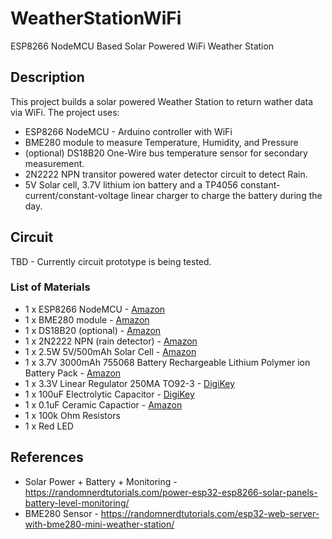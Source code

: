 # WeatherStationWiFi
ESP8266 NodeMCU Based Solar Powered WiFi Weather Station

## Description
This project builds a solar powered Weather Station to return wather data via WiFi.  The project uses:
* ESP8266 NodeMCU - Arduino controller with WiFi
* BME280 module to measure Temperature, Humidity, and Pressure
* (optional) DS18B20 One-Wire bus temperature sensor for secondary measurement.
* 2N2222 NPN transitor powered water detector circuit to detect Rain.  
* 5V Solar cell, 3.7V lithium ion battery and a TP4056 constant-current/constant-voltage linear charger to charge the battery during the day.

## Circuit
TBD - Currently circuit prototype is being tested.

### List of Materials
* 1 x ESP8266 NodeMCU - [Amazon](https://www.amazon.com/gp/product/B07XVKJ36C/ref=ppx_yo_dt_b_search_asin_title?ie=UTF8&psc=1)
* 1 x BME280 module - [Amazon](https://www.amazon.com/gp/product/B07KYJNFMD/ref=ppx_yo_dt_b_search_asin_title?ie=UTF8&psc=1)
* 1 x DS18B20 (optional) - [Amazon](https://www.amazon.com/gp/product/B00CHEZ250/ref=ppx_yo_dt_b_search_asin_title?ie=UTF8&psc=1)
* 1 x 2N2222 NPN (rain detector) - [Amazon](https://www.amazon.com/McIgIcM-2N2222-Transistor-2N2222A-Through/dp/B06XPWS52G/ref=sxin_0_ac_d_pm?ac_md=1-0-VW5kZXIgJDg%3D-ac_d_pm&cv_ct_cx=2N2222&keywords=2N2222&pd_rd_i=B06XPWS52G&pd_rd_r=61542389-ebe1-4638-9974-cc8e7c05b550&pd_rd_w=6ELkQ&pd_rd_wg=xAkuD&pf_rd_p=516e6e17-ed95-417b-b7a4-ad2c7b9cbae3&pf_rd_r=VYHVP95KF3RKJ8RTAEXP&psc=1&qid=1584941623&s=lawn-garden&sr=1-1-22d05c05-1231-4126-b7c4-3e7a9c0027d0)
* 1 x 2.5W 5V/500mAh Solar Cell - [Amazon](https://www.amazon.com/gp/product/B074TYH68Z/ref=ppx_yo_dt_b_search_asin_title?ie=UTF8&psc=1)
* 1 x 3.7V 3000mAh 755068 Battery Rechargeable Lithium Polymer ion Battery Pack - [Amazon](https://www.amazon.com/gp/product/B07TTD445R/ref=ppx_yo_dt_b_search_asin_title?ie=UTF8&psc=1)
* 1 x 3.3V Linear Regulator 250MA TO92-3 - [DigiKey](https://www.digikey.com/product-detail/en/microchip-technology/MCP1700-3302E-TO/MCP1700-3302E-TO-ND/652680)
* 1 x 100uF Electrolytic Capacitor - [DigiKey](https://www.digikey.com/product-detail/en/panasonic-electronic-components/ECA-1CM101I/P10408TB-ND/268493)
* 1 x 0.1uF Ceramic Capactior - [Amazon](https://www.amazon.com/Almencla-100Pcs-Ceramic-Capacitor-Electronic/dp/B07LD9T497)
* 1 x 100k Ohm Resistors
* 1 x Red LED

## References
* Solar Power + Battery + Monitoring - https://randomnerdtutorials.com/power-esp32-esp8266-solar-panels-battery-level-monitoring/
* BME280 Sensor - https://randomnerdtutorials.com/esp32-web-server-with-bme280-mini-weather-station/ 

